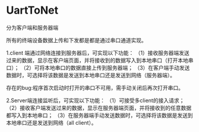 # UartToNet

分为客户端和服务器端

所有的终端设备数据上传和下发都是都是通过串口通道实现。

1.client 端通过网络连接到服务器后，可实现以下功能：
（1）接收服务器端发送过来的数据，显示在客户端页面，并将接收到的数据写入到本地串口（打开本地串口）；
（2）可将本地串口的数据直接上传到服务器端；
（3）在客户端手动发送数据时，可选择将该数据是发送到本地串口还是发送到网络（服务器端）。

存在的bug:程序首次启动时打开的串口不可用，需手动关闭后再次打开串口。

2.Server端连接监听后，可实现以下功能：
（1）可接受多client的接入请求；
（2）接收客户端发送过来的数据，显示在服务器端页面，并将接收到的任意数据都写入到本地串口；
（3）在服务器端手动发送数据时，可选择将该数据是发送到本地串口还是发送到网络（all client）。
